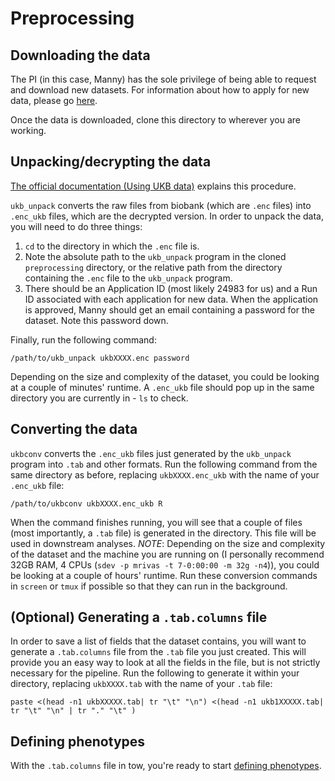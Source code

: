 # Preprocessing

## Downloading the data

The PI (in this case, Manny) has the sole privilege of being able to request and download new datasets. For information about how to apply for new data, please go [here]().

Once the data is downloaded, clone this directory to wherever you are working.

## Unpacking/decrypting the data

[The official documentation (Using UKB data)](http://biobank.ctsu.ox.ac.uk/showcase/docs/UsingUKBData.pdf) explains this procedure.

`ukb_unpack` converts the raw files from biobank (which are `.enc` files) into `.enc_ukb` files, which are the decrypted version. In order to unpack the data, you will need to do three things:

1) `cd` to the directory in which the `.enc` file is.
2) Note the absolute path to the `ukb_unpack` program in the cloned `preprocessing` directory, or the relative path from the directory containing the `.enc` file to the `ukb_unpack` program.
3) There should be an Application ID (most likely 24983 for us) and a Run ID associated with each application for new data. When the application is approved, Manny should get an email containing a password for the dataset. Note this password down.

Finally, run the following command:

`/path/to/ukb_unpack ukbXXXX.enc password`

Depending on the size and complexity of the dataset, you could be looking at a couple of minutes' runtime. A `.enc_ukb` file should pop up in the same directory you are currently in - `ls` to check.

## Converting the data

`ukbconv` converts the `.enc_ukb` files just generated by the `ukb_unpack` program into `.tab` and other formats. Run the following command from the same directory as before, replacing `ukbXXXX.enc_ukb` with the name of your `.enc_ukb` file:

`/path/to/ukbconv ukbXXXX.enc_ukb R`

When the command finishes running, you will see that a couple of files (most importantly, a `.tab` file) is generated in the directory. This file will be used in downstream analyses. *NOTE*: Depending on the size and complexity of the dataset and the machine you are running on (I personally recommend 32GB RAM, 4 CPUs (`sdev -p mrivas -t 7-0:00:00 -m 32g -n4`)), you could be looking at a couple of hours' runtime. Run these conversion commands in `screen` or `tmux` if possible so that they can run in the background.

## (Optional) Generating a `.tab.columns` file

In order to save a list of fields that the dataset contains, you will want to generate a `.tab.columns` file from the `.tab` file you just created. This will provide you an easy way to look at all the fields in the file, but is not strictly necessary for the pipeline. Run the following to generate it within your directory, replacing `ukbXXXX.tab` with the name of your `.tab` file:

`paste <(head -n1 ukbXXXXX.tab| tr "\t" "\n") <(head -n1 ukb1XXXXX.tab| tr "\t" "\n" | tr "." "\t" )`

## Defining phenotypes

With the `.tab.columns` file in tow, you're ready to start [defining phenotypes](https://github.com/rivas-lab/ukbb-tools/tree/master/02_phenotyping).
